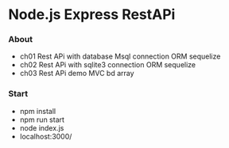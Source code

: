 
# Node.js Express RestAPi

### About
- ch01 Rest APi with database Msql connection ORM sequelize
- ch02 Rest APi with sqlite3 connection ORM sequelize
- ch03 Rest APi demo MVC bd array

### Start
- npm install
- npm run start
- node index.js
- localhost:3000/
